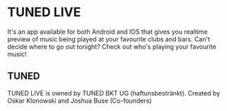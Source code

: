 # TUNED LIVE

It's an app available for both Android and IOS that gives you realtime preview of music being played at your favourite clubs and bars. Can't decide where to go out tonight? Check out who's playing your favourite music!

## TUNED

TUNED LIVE is owned by TUNED BKT UG (haftunsbestränkt). 
Created by Oskar Klonowski and Joshua Buse (Co-founders)
